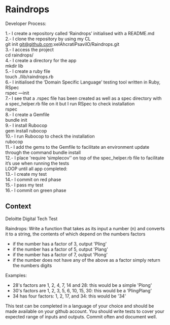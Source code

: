 # Raindrops

Developer Process:

1.- I create a repository called ‘Raindrops’ initialised with a README.md  
2.- I clone the repository by using my CL  
git init git@github.com:xelAhcratiPsavilO/Raindrops.git  
3.- I access the project  
cd raindrops/  
4.- I create a directory for the app  
mkdir lib  
5.- I create a ruby file  
touch ./lib/raindrops.rb  
6.- I initialised the ‘Domain Specific Language’ testing tool written in Ruby, RSpec  
rspec —init  
7.- I see that a .rspec file has been created as well as a spec directory with a spec_helper.rb file on it but I run RSpec to check installation  
rspec  
8.-  I create a Gemfile  
bundle init  
9.- I install Rubocop  
gem install rubocop  
10.- I run Rubocop to check the installation  
rubocop  
11.- I add the gems to the Gemfile to facilitate an environment update through the command bundle install  
12.- I place 'require ‘simplecov’’ on top of the spec_helper.rb file to facilitate it’s use when running the tests  
LOOP until all app completed:  
13.- I create my test  
14.- I commit on red phase  
15.- I pass my test  
16.- I commit on green phase  

## Context

Deloitte Digital Tech Test

Raindrops:
Write a function that takes as its input a number (n) and converts it to a string, the contents of which depend on the numbers factors

- if the number has a factor of 3, output 'Pling'
- if the number has a factor of 5, output 'Plang'
- if the number has a factor of 7, output 'Plong'
- if the number does not have any of the above as a factor simply return the numbers digits

Examples:
- 28's factors are 1, 2, 4, 7, 14 and 28: this would be a simple 'Plong'
- 30's factors are 1, 2, 3, 5, 6, 10, 15, 30: this would be a 'PlingPlang'
- 34 has four factors: 1, 2, 17, and 34: this would be '34'

This test can be completed in a language of your choice and should be made available on your github account. You should write tests to cover your expected range of inputs and outputs. Commit often and document well.
